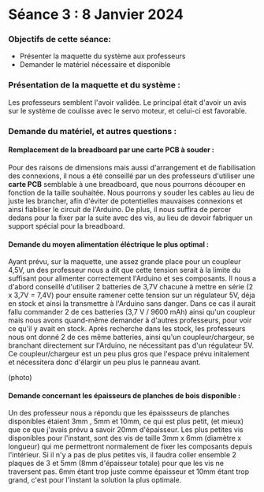 # Séance 3 :  8 Janvier 2024

### Objectifs de cette séance:
- Présenter la maquette du système aux professeurs
- Demander le matériel nécessaire et disponible

### Présentation de la maquette et du système :
Les professeurs semblent l'avoir validée. Le principal était d'avoir un avis sur le système de coulisse avec le servo moteur, et celui-ci est favorable.

### Demande du matériel, et autres questions :
#### Remplacement de la breadboard par une carte PCB à souder :
Pour des raisons de dimensions mais aussi d'arrangement et de fiabilisation des connexions, il nous a été conseillé par un des professeurs d'utiliser une **carte PCB** semblable à une breadboard, que nous pourrons découper en fonction de la taille souhaitée. Nous pourrons y souder les cables au lieu de juste les brancher, afin d'éviter de potentielles mauvaises connexions et ainsi fiabliser le circuit de l'Arduino. De plus, il nous suffira de percer dedans pour la fixer par la suite avec des vis, au lieu de devoir fabriquer un support spécial pour la breadboard.

#### Demande du moyen alimentation éléctrique le plus optimal :
Ayant prévu, sur la maquette, une assez grande place pour un coupleur 4,5V, un des professeur nous a dit que cette tension serait à la limite du suffisant pour alimenter correctement l'Arduino et ses composants. Il nous a d'abord conseillé d'utiliser 2 batteries de 3,7V chacune à mettre en série (2 x 3,7V = 7,4V) pour ensuite ramener cette tension sur un régulateur 5V, déja en stock et ainsi la transmettre à l'Arduino sans danger. Dans ce cas il aurait fallu commander 2 de ces batteries (3,7 V / 9600 mAh) ainsi qu'un coupleur mais nous avons quand-même demander à d'autres professeurs, pour voir ce qu'il y avait en stock. Après recherche dans les stock, les professeurs nous ont donné 2 de ces même batteries, ainsi qu'un coupleur/chargeur, se branchant directement sur l'Arduino, ne nécessitant pas d'un régulateur 5V. Ce coupleur/chargeur est un peu plus gros que l'espace prévu initalement et nécessitera donc d'élargir un peu plus le panneau avant.

(photo)

#### Demande concernant les épaisseurs de planches de bois disponible :
Un des professeur nous a répondu que les épaissseurs de planches disponibles étaient 3mm , 5mm et 10mm, ce qui est plus petit, (et mieux) que ce que j'avais prévu a savoir 20mm d'épaisseur. Les plus petites vis disponibles pour l'instant, sont des vis de taille 3mm x 6mm (diamètre x longueur) qui me permettront normalement de fixer les composants depuis l'intérieur. Si il n'y a pas de plus petites vis, il faudra coller ensemble 2 plaques de 3 et 5mm (8mm d'épaisseur totale) pour que les vis ne traversent pas. 6mm étant trop juste comme épaisseur et 10mm étant trop grand, c'est pour l'instant la solution la plus optimale.
